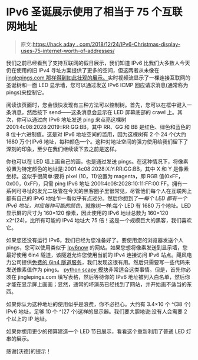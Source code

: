 # IPv6 圣诞展示使用了相当于 75 个互联网地址

> 原文:[https://hack aday . com/2018/12/24/IPv6-Christmas-display-uses-75-internet-worth-of-addresses/](https://hackaday.com/2018/12/24/ipv6-christmas-display-uses-75-internets-worth-of-addresses/)

我们之前已经看到了支持互联网的假日展示，我们知道 IPv6 比我们大多数人今天仍在使用的旧 IPv4 寻址方案提供了更多的空间，但这两者从未像在[jinglepings.com 那样得到如此壮观的展示。](https://jinglepings.com/)实时视频流显示了一棵连接互联网的圣诞树和一面 LED 显示墙，您可以通过发送 IPv6 ICMP 回应请求消息(通常称为 pings)来控制它。

阅读该页面时，您会很快发现有三种方法可以控制树。首先，您可以在框中键入一条消息，然后按下 send——这条消息会显示在 LED 屏幕底部的 crawl 上。其次，你可以通过向 IPv6 地址发送 ping 来点亮这棵树 2001:4c08:2028:2019::RR:GG:BB，其中 RR、GG 和 BB 是红色、绿色和蓝色的 8 位十六进制值。这是对 IPv6 地址空间的滥用，因为这棵树有 2 个 24 个(大约 1680 万个)IPv6 地址，每种颜色一个。这种对地址空间的强力使用给我们留下了深刻的印象，至少在我们继续读下去之前是这样。

你也可以在 LED 墙上画自己的画，也是通过发送 pings。在这种情况下，将像素设置为特定颜色的地址是:2001:4c08:2028:X:Y:RR:GG:BB，其中 X 和 Y 是像素坐标。这似乎很简单:要将 pixel (10，11)设置为 magenta，即 RGB 值(0xFF，0x00，0xFF)，只需 ping IPv6 地址 2001:4c08:2028:10:11:FF:00:FF。拥有一系列可寻址的发光二极管在今天的黑客圈子里很常见，尽管他们每个人在互联网上都有自己的 IPv6 地址乍一看似乎有点过分。然后你想到了—*每个 LED 都有一个 IPv6 地址，对应每种可能的颜色*，就像树一样:每个 LED 有 1680 万个地址。LED 显示屏的尺寸为 160×120 像素，因此使用的 IPv6 地址总数为 160×120 x2^(24)，比所有可能的 IPv4 地址大 75 倍！这是一个规模巨大的黑客，我们喜欢它。

如果您还没有运行 IPv6，我们已经为您准备好了。要使用您的浏览器发送个人 pings，您可以使用类似于 [Ipv6now](http://www.ipv6now.com.au/pingme.php) 的网站。如果您想将像素发送到显示墙，您最好使用 6in4 隧道，该隧道允许您使用当前的 IPv4 连接访问 IPv6 站点。飓风电力公司提供[免费的 6in4 隧道服务](https://tunnelbroker.net/)，我们发现这很有用。然后只需要写一些代码来发送像素值作为 pings。 [python scapy 模块](https://scapy.readthedocs.io/en/latest/introduction.html)非常适合这类事情。但是，首先你必须在 jinglepings.com 填写表格，然后等待你的 IPv6 地址被列入白名单，然后你才能在显示屏上画画；显然，通常的坏演员已经找到了网站，并开始画不适当的东西。

如果你认为这种地址的使用似乎是浪费，你不必担心。大约有 3.4×10 个 ^(38 个) IPv6 地址，足够 10 个 ^(27 个)这样的显示器。我们要大胆地说:没有人会需要 2 个以上的 IP 地址。

如果你想用更少的预算建造一个 LED 节日展示，看看这个重新利用了普通 LED 灯串的展示。

感谢[沃德]的提示！